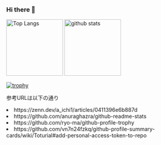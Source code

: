 ### Hi there 👋

<p align="left"> 
  <img alt="Top Langs" height="150px" src="https://github-readme-stats.vercel.app/api/top-langs/?username=yukiw33&layout=compact&show_icons=true&theme=tokyonight" />
  <img alt="github stats" height="150px" src="https://github-readme-stats.vercel.app/api?username=yukiw33&theme=tokyonight&show_icons=ture" />
</p>

[![trophy](https://github-profile-trophy.vercel.app/?username=yukiw33&theme=onedark&column=8)](https://github.com/ryo-ma/github-profile-trophy)

参考URLは以下の通り
<li>https://zenn.dev/a_ichi1/articles/0411396e6b887d</li>
<li>https://github.com/anuraghazra/github-readme-stats</li>
<li>https://github.com/ryo-ma/github-profile-trophy</li>
<li>https://github.com/vn7n24fzkq/github-profile-summary-cards/wiki/Toturial#add-personal-access-token-to-repo</li>

<!--
**yukiw33/yukiw33** is a ✨ _special_ ✨ repository because its `README.md` (this file) appears on your GitHub profile.

Here are some ideas to get you started:

- 🔭 I’m currently working on ...
- 🌱 I’m currently learning ...
- 👯 I’m looking to collaborate on ...
- 🤔 I’m looking for help with ...
- 💬 Ask me about ...
- 📫 How to reach me: ...
- 😄 Pronouns: ...
- ⚡ Fun fact: ...
-->
